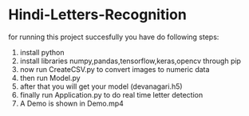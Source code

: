 # Hindi-Letters-Recognition
for running this project succesfully you have do following steps:
1) install python 
2) install libraries numpy,pandas,tensorflow,keras,opencv through pip 
3) now run CreateCSV.py to convert images to numeric data
4) then run Model.py
5) after that you will get your model (devanagari.h5)
6) finally run Application.py to do real time letter detection
7) A Demo is shown in Demo.mp4
